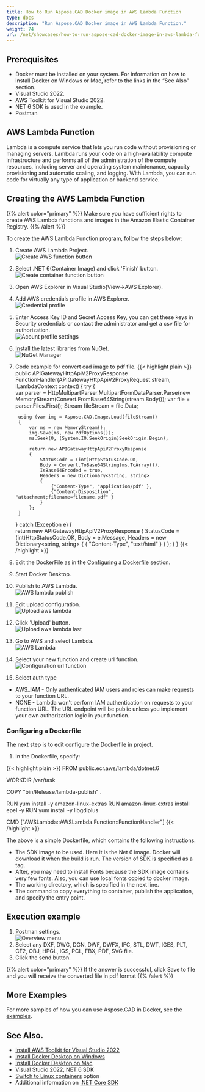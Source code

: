 ```yaml
---
title: How to Run Aspose.CAD Docker image in AWS Lambda Function
type: docs
description: "Run Aspose.CAD Docker image in AWS Lambda Function."
weight: 74
url: /net/showcases/how-to-run-aspose-cad-docker-image-in-aws-lambda-function
---
```


## Prerequisites
- Docker must be installed on your system. For information on how to install Docker on Windows or Mac, refer to the links in the “See Also” section.
- Visual Studio 2022.
- AWS Toolkit for Visual Studio 2022.
- NET 6 SDK is used in the example.
- Postman

## AWS Lambda Function

Lambda is a compute service that lets you run code without provisioning or managing servers. Lambda runs your code on a high-availability compute infrastructure and performs all of the administration of the compute resources, including server and operating system maintenance, capacity provisioning and automatic scaling, and logging. With Lambda, you can run code for virtually any type of application or backend service.

## Creating the AWS Lambda Function

{{% alert color="primary" %}} 
Make sure you have sufficient rights to create AWS Lambda functions and images in the Amazon Elastic Container Registry.
{{% /alert %}}

To create the AWS Lambda Function program, follow the steps below:
1. Create AWS Lambda Project.<br>
![Create AWS function button](/_assets/create-project.png)<br>
1. Select .NET 6(Container Image) and click 'Finish' button.<br>
![Create container function button](/_assets/create-container.png)<br>
1. Open AWS Explorer in Visual Studio(View->AWS Explorer).
1. Add AWS credentials profile in AWS Explorer.<br>
![Credential profile](/_assets/add-aws-credentials-profile.png)<br>
1. Enter Access Key ID and Secret Access Key, you can get these keys in Security credentials or contact the administrator and get a csv file for authorization.<br>
![Acount profile settings](/_assets/account-profile.png)<br>
1. Install the latest libraries from NuGet.<br>
![NuGet Manager](/_assets/nuget-manager.png)<br>
1. Code example for convert cad image to pdf file.
{{< highlight plain >}}
public APIGatewayHttpApiV2ProxyResponse FunctionHandler(APIGatewayHttpApiV2ProxyRequest stream, ILambdaContext context)
{
    try
    {            
        var parser = HttpMultipartParser.MultipartFormDataParser.Parse(new MemoryStream(Convert.FromBase64String(stream.Body)));
        var file = parser.Files.First();
        Stream fileStream = file.Data;

        using (var img = Aspose.CAD.Image.Load(fileStream))
        {
            var ms = new MemoryStream();
            img.Save(ms, new PdfOptions());
            ms.Seek(0, (System.IO.SeekOrigin)SeekOrigin.Begin);
          
            return new APIGatewayHttpApiV2ProxyResponse
            {
                StatusCode = (int)HttpStatusCode.OK,
                Body = Convert.ToBase64String(ms.ToArray()),
                IsBase64Encoded = true,
                Headers = new Dictionary<string, string>
                {
                    {"Content-Type", "application/pdf" },
                    {"Content-Disposition", "attachment;filename=filename.pdf" }
                }
            };
        }
    }
    catch (Exception e)
    {           
        return new APIGatewayHttpApiV2ProxyResponse
        {
            StatusCode = (int)HttpStatusCode.OK,
            Body = e.Message,
            Headers = new Dictionary<string, string>
            {
                {
                    "Content-Type", "text/html"
                }
            }
        };
    }
}
{{< /highlight >}}
1. Edit the DockerFile as in the <a href="#configuring-a-dockerfile">Configuring a Dockerfile</a> section.
1. Start Docker Desktop.
1. Publish to AWS Lambda.<br>
![AWS lambda publish](/_assets/publish-aws.png)<br>
1. Edit upload configuration.<br>
![Upload aws lambda](/_assets/upload-aws-lambda.png)<br>
1. Click 'Upload' button.<br>
![Upload aws lambda last](/_assets/upload-aws-lambda-finish.png)<br>
1. Go to AWS and select Lambda.<br>
![AWS Lambda](/_assets/select-aws-lambda.png)<br>
1. Select your new function and create url function.<br>
![Configuration url function](/_assets/create-function-url.png)<br>
1. Select auth type
- AWS_IAM - Only authenticated IAM users and roles can make requests to your function URL.
- NONE - Lambda won't perform IAM authentication on requests to your function URL. The URL endpoint will be public unless you implement your own authorization logic in your function.

### Configuring a Dockerfile

 The next step is to edit configure the Dockerfile in project.

1. In the Dockerfile, specify:

{{< highlight plain >}}
FROM public.ecr.aws/lambda/dotnet:6

WORKDIR /var/task

COPY "bin/Release/lambda-publish"  .

RUN yum install -y amazon-linux-extras 
RUN amazon-linux-extras install epel -y
RUN yum install -y libgdiplus  

CMD ["AWSLambda::AWSLambda.Function::FunctionHandler"]
{{< /highlight >}}

 The above is a simple Dockerfile, which contains the following instructions:

- The SDK image to be used. Here it is the Net 6 image. Docker will download it when the build is run. The version of SDK is specified as a tag.
- After, you may need to install Fonts because the SDK image contains very few fonts. Also, you can use local fonts copied to docker image.
- The working directory, which is specified in the next line.
- The command to copy everything to container, publish the application, and specify the entry point.

## Execution example

1. Postman settings.<br>
![Overview menu](/_assets/postman-settings.png)<br>
1. Select any DXF, DWG, DGN, DWF, DWFX, IFC, STL, DWT, IGES, PLT, CF2, OBJ, HPGL, IGS, PCL, FBX, PDF, SVG file.
1. Click the send button.

{{% alert color="primary" %}} 
If the answer is successful, click Save to file and you will receive the converted file in pdf format
{{% /alert %}}

## More Examples

For more samples of how you can use Aspose.CAD in Docker, see the [examples](https://github.com/aspose-cad/Aspose.CAD-Documentation).


## See Also.

- [Install AWS Toolkit for Visual Studio 2022](https://marketplace.visualstudio.com/items?itemName=AmazonWebServices.AWSToolkitforVisualStudio2022)
- [Install Docker Desktop on Windows](https://docs.docker.com/docker-for-windows/install/)
- [Install Docker Desktop on Mac](https://docs.docker.com/docker-for-mac/install/)
- [Visual Studio 2022, NET 6 SDK](https://docs.microsoft.com/en-us/dotnet/core/install/windows?tabs=net60#dependencies)
- [Switch to Linux containers](https://docs.docker.com/docker-for-windows/#switch-between-windows-and-linux-containers) option
- Additional information on [.NET Core SDK](https://hub.docker.com/_/microsoft-dotnet-sdk)